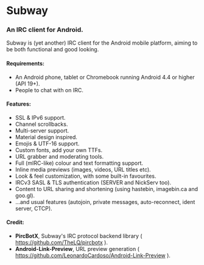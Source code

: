 # Subway
### An IRC client for Android.

Subway is (yet another) IRC client for the Android mobile platform, aiming to be both functional and good looking.

#### Requirements:
- An Android phone, tablet or Chromebook running Android 4.4 or higher (API 19+).
- People to chat with on IRC.

#### Features:
- SSL & IPv6 support.
- Channel scrollbacks.
- Multi-server support.
- Material design inspired.
- Emojis & UTF-16 support.
- Custom fonts, add your own TTFs.
- URL grabber and moderating tools.
- Full (mIRC-like) colour and text formatting support.
- Inline media previews (images, videos, URL titles etc).
- Look & feel customization, with some built-in favourites.
- IRCv3 SASL & TLS authentication (SERVER and NickServ too).
- Content to URL sharing and shortening (using hastebin, imagebin.ca and goo.gl).
- ...and usual features (autojoin, private messages, auto-reconnect, ident server, CTCP).


#### Credit:
- __PircBotX__, Subway's IRC protocol backend library ( https://github.com/TheLQ/pircbotx ).
- __Android-Link-Preview__, URL preview generation ( https://github.com/LeonardoCardoso/Android-Link-Preview ).
